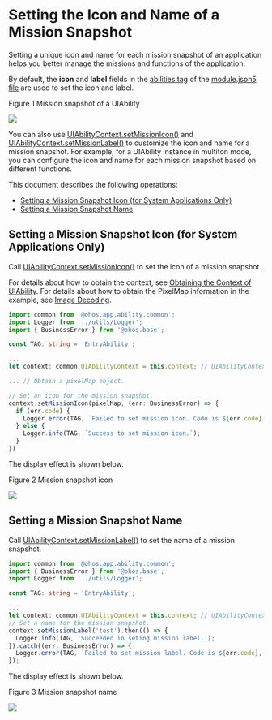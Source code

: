 # Setting the Icon and Name of a Mission Snapshot

Setting a unique icon and name for each mission snapshot of an application helps you better manage the missions and functions of the application.

By default, the **icon** and **label** fields in the [abilities tag](../quick-start/module-configuration-file.md#abilities) of the [module.json5 file](../quick-start/module-configuration-file.md) are used to set the icon and label.

Figure 1 Mission snapshot of a UIAbility

![](figures/mission-list-recent.png)

You can also use [UIAbilityContext.setMissionIcon()](../reference/apis/js-apis-inner-application-uiAbilityContext.md#uiabilitycontextsetmissionicon) and [UIAbilityContext.setMissionLabel()](../reference/apis/js-apis-inner-application-uiAbilityContext.md#uiabilitycontextsetmissionlabel) to customize the icon and name for a mission snapshot. For example, for a UIAbility instance in multiton mode, you can configure the icon and name for each mission snapshot based on different functions.

This document describes the following operations:

- [Setting a Mission Snapshot Icon (for System Applications Only)](#setting-a-mission-snapshot-icon-for-system-applications-only)
- [Setting a Mission Snapshot Name](#setting-a-mission-snapshot-name)

## Setting a Mission Snapshot Icon (for System Applications Only)

Call [UIAbilityContext.setMissionIcon()](../reference/apis/js-apis-inner-application-uiAbilityContext.md#uiabilitycontextsetmissionicon) to set the icon of a mission snapshot.

For details about how to obtain the context, see [Obtaining the Context of UIAbility](uiability-usage.md#obtaining-the-context-of-uiability). For details about how to obtain the PixelMap information in the example, see [Image Decoding](../media/image-decoding.md).

```ts
import common from '@ohos.app.ability.common';
import Logger from '../utils/Logger';
import { BusinessError } from '@ohos.base';

const TAG: string = 'EntryAbility';

...
let context: common.UIAbilityContext = this.context; // UIAbilityContext

... // Obtain a pixelMap object.

// Set an icon for the mission snapshot.
context.setMissionIcon(pixelMap, (err: BusinessError) => {
  if (err.code) {
    Logger.error(TAG, `Failed to set mission icon. Code is ${err.code}, message is ${err.message}`);
  } else {
    Logger.info(TAG, `Success to set mission icon.`);
  }
})
```

The display effect is shown below.

Figure 2 Mission snapshot icon

![](figures/mission-set-task-snapshot-icon.png)

## Setting a Mission Snapshot Name

Call [UIAbilityContext.setMissionLabel()](../reference/apis/js-apis-inner-application-uiAbilityContext.md#uiabilitycontextsetmissionlabel) to set the name of a mission snapshot.

```ts
import common from '@ohos.app.ability.common';
import { BusinessError } from '@ohos.base';
import Logger from '../utils/Logger';

const TAG: string = 'EntryAbility';

...
let context: common.UIAbilityContext = this.context; // UIAbilityContext
// Set a name for the mission snapshot.
context.setMissionLabel('test').then(() => {
  Logger.info(TAG, 'Succeeded in seting mission label.');
}).catch((err: BusinessError) => {
  Logger.error(TAG, `Failed to set mission label. Code is ${err.code}, message is ${err.message}`);
});
```

The display effect is shown below.

Figure 3 Mission snapshot name

![](figures/mission-set-task-snapshot-label.png)
